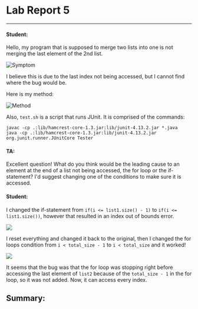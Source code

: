 # Lab Report 5
---

#### Student:

Hello, my program that is supposed to merge two lists into one is not merging the last element of the 2nd list.

![Symptom](https://i.imgur.com/6jvkgur.png)

I believe this is due to the last index not being accessed, but I cannot find where the bug would be.

Here is my method:

![Method](https://i.imgur.com/anA0pxQ.png)

Also, `test.sh` is a script that runs JUnit. It is comprised of the commands:

```
javac -cp .:lib/hamcrest-core-1.3.jar:lib/junit-4.13.2.jar *.java
java -cp .:lib/hamcrest-core-1.3.jar:lib/junit-4.13.2.jar org.junit.runner.JUnitCore Tester
```

#### TA:

Excellent question! What do you think would be the leading cause to an element at the end of a list not being accessed, the for loop or the if-statement? I'd suggest changing one of the conditions to make sure it is accessed.

#### Student:

I changed the if-statement from `if(i <= list1.size() - 1)` to `if(i <= list1.size())`, however that resulted in an index out of bounds error.

![](https://i.imgur.com/JRZqf2c.png)

I reset everything and changed it back to the original, then I changed the for loops condition from `i < total_size - 1` to `i < total_size` and it worked!

![](https://i.imgur.com/A4D6SSH.png)

It seems that the bug was that the for loop was stopping right before accessing the last element of `list2` because of the `total_size - 1` in the for loop, so it was not added. Now, it can access every index.

## Summary:





